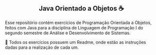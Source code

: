 <h2 align="center"> Java Orientado a Objetos ☕</h2>

Esse repositório contém exercícios de Programação Orientada a Objetos, feitos com Java para a disciplina de Linguagem de Programação I do segundo semestre de Análise e Desenvolvimento de Sistemas.

📝 Todos os exercícios possuem um Readme, onde estão as instruções dadas para a realização de cada um.